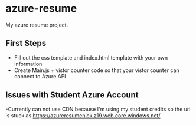 # azure-resume
My azure resume project.


## First Steps
- Fill out the css template and index.html template with your own information
- Create Main.js + vistor counter code so that your vistor counter can connect to Azure API




## Issues with Student Azure Account
-Currently can not use CDN because I'm using my student credits so the url is stuck as https://azureresumenick.z19.web.core.windows.net/
